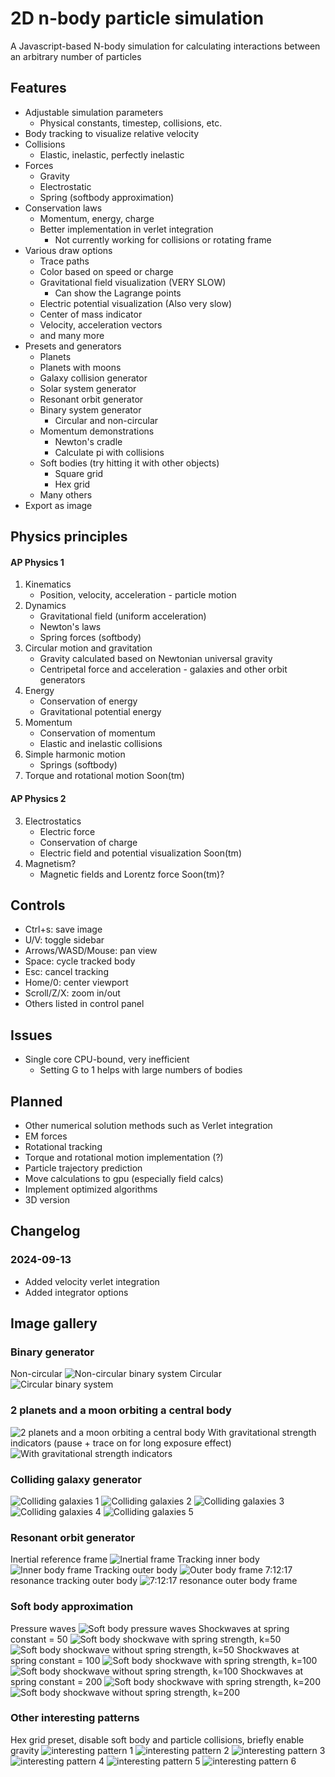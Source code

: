 # 2D n-body particle simulation

A Javascript-based N-body simulation for calculating interactions between an arbitrary number of particles

## Features
- Adjustable simulation parameters
  - Physical constants, timestep, collisions, etc.
- Body tracking to visualize relative velocity
- Collisions
  - Elastic, inelastic, perfectly inelastic
- Forces
  - Gravity
  - Electrostatic
  - Spring (softbody approximation)
- Conservation laws
  - Momentum, energy, charge
  - Better implementation in verlet integration
    - Not currently working for collisions or rotating frame
- Various draw options
  - Trace paths
  - Color based on speed or charge
  - Gravitational field visualization (VERY SLOW)
    - Can show the Lagrange points
  - Electric potential visualization (Also very slow)
  - Center of mass indicator
  - Velocity, acceleration vectors
  - and many more
- Presets and generators
  - Planets
  - Planets with moons
  - Galaxy collision generator
  - Solar system generator
  - Resonant orbit generator
  - Binary system generator
    - Circular and non-circular
  - Momentum demonstrations
    - Newton's cradle
    - Calculate pi with collisions
  - Soft bodies (try hitting it with other objects)
    - Square grid
    - Hex grid
  - Many others
- Export as image

## Physics principles
#### AP Physics 1
1. Kinematics
    - Position, velocity, acceleration - particle motion
2. Dynamics
    - Gravitational field (uniform acceleration)
    - Newton's laws
    - Spring forces (softbody)
3. Circular motion and gravitation
    - Gravity calculated based on Newtonian universal gravity
    - Centripetal force and acceleration - galaxies and other orbit generators
4. Energy
    - Conservation of energy
    - Gravitational potential energy
5. Momentum
    - Conservation of momentum
    - Elastic and inelastic collisions
6. Simple harmonic motion
    - Springs (softbody)
7. Torque and rotational motion Soon(tm)

#### AP Physics 2
3. Electrostatics
    - Electric force
    - Conservation of charge
    - Electric field and potential visualization Soon(tm)
5. Magnetism?
    - Magnetic fields and Lorentz force Soon(tm)?

## Controls
- Ctrl+s: save image
- U/V: toggle sidebar
- Arrows/WASD/Mouse: pan view
- Space: cycle tracked body
- Esc: cancel tracking
- Home/0: center viewport
- Scroll/Z/X: zoom in/out
- Others listed in control panel

## Issues
- Single core CPU-bound, very inefficient
  - Setting G to 1 helps with large numbers of bodies

## Planned
- Other numerical solution methods such as Verlet integration
- EM forces
- Rotational tracking
- Torque and rotational motion implementation (?)
- Particle trajectory prediction
- Move calculations to gpu (especially field calcs)
- Implement optimized algorithms
- 3D version

## Changelog
### 2024-09-13
- Added velocity verlet integration
- Added integrator options

## Image gallery
### Binary generator
Non-circular
![Non-circular binary system](.github/binary.png)
Circular
![Circular binary system](.github/binary-c.png)

### 2 planets and a moon orbiting a central body
![2 planets and a moon orbiting a central body](.github/planet+moon.png)
With gravitational strength indicators (pause + trace on for long exposure effect)
![With gravitational strength indicators](.github/planet+moon-gravity.png)

### Colliding galaxy generator
![Colliding galaxies 1](.github/galaxies-1.png)
![Colliding galaxies 2](.github/galaxies-2.png)
![Colliding galaxies 3](.github/galaxies-3.png)
![Colliding galaxies 4](.github/galaxies-4.png)
![Colliding galaxies 5](.github/galaxies-5.png)

### Resonant orbit generator
Inertial reference frame
![Inertial frame](.github/res-8-13-center.png)
Tracking inner body
![Inner body frame](.github/res-8-13-inner.png)
Tracking outer body
![Outer body frame](.github/res-8-13-outer.png)
7:12:17 resonance tracking outer body
![7:12:17 resonance outer body frame](.github/res-7-12-17-outer.png)

### Soft body approximation
Pressure waves
![Soft body pressure waves](.github/soft-waves.png)
Shockwaves at spring constant = 50
![Soft body shockwave with spring strength, k=50](.github/soft-50-1.png)
![Soft body shockwave without spring strength, k=50](.github/soft-50-2.png)
Shockwaves at spring constant = 100
![Soft body shockwave with spring strength, k=100](.github/soft-100-1.png)
![Soft body shockwave without spring strength, k=100](.github/soft-100-2.png)
Shockwaves at spring constant = 200
![Soft body shockwave with spring strength, k=200](.github/soft-200-1.png)
![Soft body shockwave without spring strength, k=200](.github/soft-200-2.png)

### Other interesting patterns
Hex grid preset, disable soft body and particle collisions, briefly enable gravity
![interesting pattern 1](.github/gravity-1.png)
![interesting pattern 2](.github/gravity-2.png)
![interesting pattern 3](.github/gravity-3.png)
![interesting pattern 4](.github/gravity-4.png)
![interesting pattern 5](.github/gravity-5.png)
![interesting pattern 6](.github/gravity-6.png)
